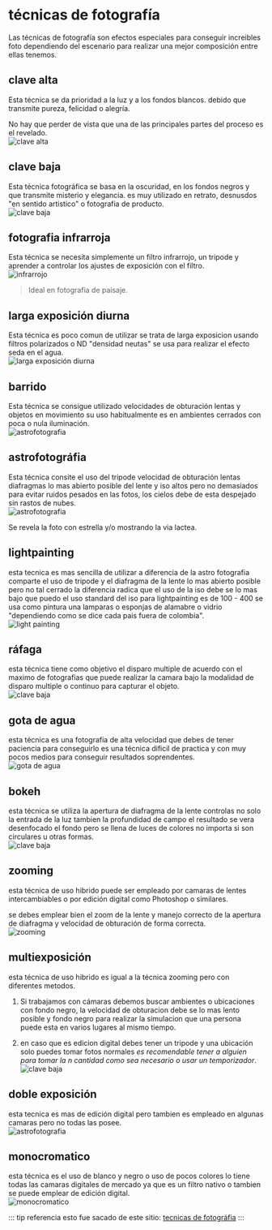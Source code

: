 # técnicas de fotografía

Las técnicas de fotografía son efectos especiales para conseguir increibles foto dependiendo del escenario para realizar una mejor composición entre ellas tenemos.

## clave alta

Esta técnica se da prioridad a la luz y a los fondos blancos. debido que transmite pureza, felicidad o alegría.

No hay que perder de vista que una de las principales partes del proceso es el revelado.<br>
![clave alta](/img/fotografia/clave-alta.jpeg)


## clave baja

Esta técnica fotográfica se basa en la oscuridad, en los fondos negros y que transmite misterio y elegancia. es muy utilizado en retrato, desnusdos "en sentido artistico" o fotografia de producto.<br>
![clave baja](/img/fotografia/clave-baja.jpg)

## fotografia infrarroja

Esta técnica se necesita simplemente un filtro infrarrojo, un tripode y aprender a controlar los ajustes de exposición con el filtro.<br>
![infrarrojo](/img/fotografia/infrarrojo.jpg)

> Ideal en fotografia de paisaje.

## larga exposición diurna

Esta técnica es poco comun de utilizar se trata de larga exposicion usando filtros polarizados o ND "densidad neutas" se usa para realizar el efecto seda en el agua.<br>
![larga exposición diurna](/img/fotografia/exposicion-diurna.jpg)

## barrido

Esta técnica se consigue utilizado velocidades de obturación lentas y objetos en movimiento su uso habitualmente es en ambientes cerrados con poca o nula iluminación.<br>
![astrofotografia](/img/fotografia/barrido.jpeg)

## astrofotográfia

Esta técnica consite el uso del tripode velocidad de obturación lentas diafragmas lo mas abierto posible del lente y iso altos pero no demasiados para evitar ruidos pesados en las fotos, los cielos debe de esta despejado sin rastos de nubes.<br>
![astrofotografia](/img/fotografia/astrofotografia.jpg)

Se revela la foto con estrella y/o mostrando la via lactea.

## lightpainting

esta tecnica es mas sencilla de utilizar a diferencia de la astro fotografia comparte el uso de tripode y el diafragma de la lente lo mas abierto posible pero no tal cerrado la diferencia radica que el uso de la iso debe se lo mas bajo que puedo el uso standard del iso para lightpainting es de 100 - 400 se usa como pintura una lamparas o esponjas de alamabre o vidrio "dependiendo como se dice cada pais fuera de colombia".<br>
![light painting](/img/fotografia/light-painting.jpg)

## ráfaga

esta técnica tiene como objetivo el disparo multiple de acuerdo con el maximo de fotografias que puede realizar la camara bajo la modalidad de disparo multiple o continuo para capturar el objeto.<br>
![clave baja](/img/fotografia/rafaga.jpg)

## gota de agua

esta técnica es una fotografia de alta velocidad que debes de tener paciencia para conseguirlo es una técnica dificil de practica y con muy pocos medios para conseguir resultados soprendentes.<br>
![gota de agua](/img/fotografia/gotas-de-agua.jpg)

## bokeh

esta técnica se utiliza la apertura de diafragma de la lente controlas no solo la entrada de la luz tambien la profundidad de campo el resultado se vera desenfocado el fondo pero se llena de luces de colores no importa si son circulares u otras formas.<br>
![clave baja](/img/fotografia/bokeh.jpg)

## zooming

esta técnica de uso hibrido puede ser empleado por camaras de lentes intercambiables o por edición digital como Photoshop o similares.

se debes emplear bien el zoom de la lente y manejo correcto de la apertura de diafragma y velocidad de obturación de forma correcta.<br>
![zooming](/img/fotografia/zooming.jpg)

## multiexposición

esta técnica de uso hibrido es igual a la técnica zooming pero con diferentes metodos.

1. Si trabajamos con cámaras debemos buscar ambientes o ubicaciones con fondo negro, la velocidad de obturacion debe se lo mas lento posible y fondo negro para realizar la simulacion que una persona puede esta en varios lugares al mismo tiempo.

2. en caso que es edicion digital debes tener un tripode y una ubicación solo puedes tomar fotos normales *es recomendable tener a alguien para tomar la n cantidad como sea necesario o usar un temporizador*.<br>
![clave baja](/img/fotografia/multiexposicion.jpg)

## doble exposición

esta tecnica es mas de edición digital pero tambien es empleado en algunas camaras pero no todas las posee.<br>
![astrofotografia](/img/fotografia/doble-exposicion.jpg)

## monocromatico

esta técnica es el uso de blanco y negro o uso de pocos colores lo tiene todas las camaras digitales de mercado ya que es un filtro nativo o tambien se puede emplear de edición digital.<br>
![monocromatico](/img/fotografia/monocromatico.jpg)

::: tip referencia
esto fue sacado de este sitio: [tecnicas de fotográfia](https://www.blogdelfotografo.com/tecnicas-fotograficas/)
:::
